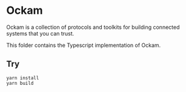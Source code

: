 # Ockam

Ockam is a collection of protocols and toolkits for building connected
systems that you can trust.

This folder contains the Typescript implementation of Ockam.

## Try

```
yarn install
yarn build
```
